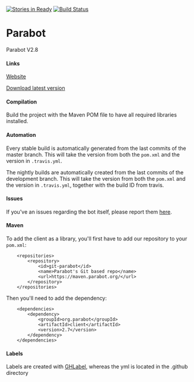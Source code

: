 [![Stories in Ready](https://badge.waffle.io/Parabot/Parabot.png?label=ready&title=Ready)](https://waffle.io/Parabot/Parabot)
[![Build Status](https://travis-ci.org/Parabot/Parabot.svg?branch=master)](https://travis-ci.org/Parabot/Parabot)

# Parabot

Parabot V2.8

#### Links

[Website](http://www.parabot.org/)

[Download latest version](http://v3.bdn.parabot.org/api/bot/download/client)

#### Compilation
Build the project with the Maven POM file to have all required libraries installed.

#### Automation
Every stable build is automatically generated from the last commits of the master branch. This will take the version from both the `pom.xml` and the version in `.travis.yml`.

The nightly builds are automatically created from the last commits of the development branch. This will take the version from both the `pom.xml` and the version in `.travis.yml`, together with the build ID from travis.

#### Issues
If you've an issues regarding the bot itself, please report them [here](https://github.com/Parabot/Parabot/issues).

#### Maven
To add the client as a library, you'll first have to add our repository to your `pom.xml`:

```
    <repositories>
        <repository>
            <id>git-parabot</id>
            <name>Parabot's Git based repo</name>
            <url>https://maven.parabot.org/</url>
        </repository>
    </repositories>
```

Then you'll need to add the dependency:

```
    <dependencies>
        <dependency>
            <groupId>org.parabot</groupId>
            <artifactId>client</artifactId>
            <version>2.7</version>
        </dependency>
    </dependencies>
```

#### Labels
Labels are created with [GHLabel](https://github.com/jimmycuadra/ghlabel), whereas the yml is located in the .github directory